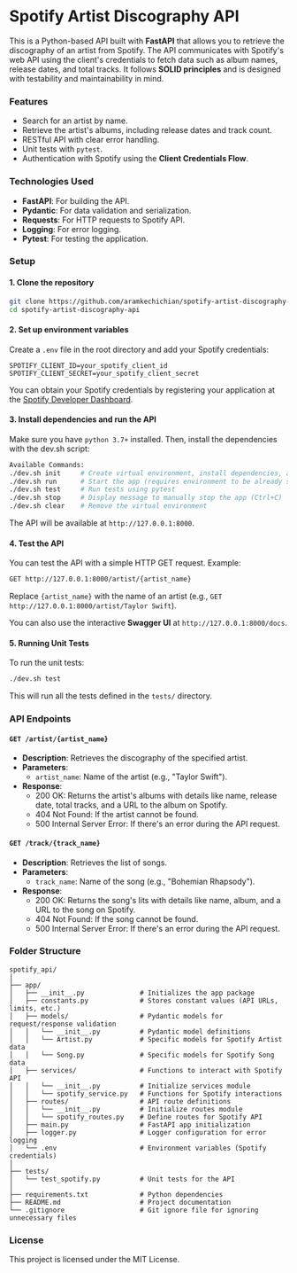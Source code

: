 # Spotify Artist Discography API

This is a Python-based API built with **FastAPI** that allows you to retrieve the discography of an artist from Spotify. The API communicates with Spotify's web API using the client's credentials to fetch data such as album names, release dates, and total tracks. It follows **SOLID principles** and is designed with testability and maintainability in mind.

### Features

- Search for an artist by name.
- Retrieve the artist's albums, including release dates and track count.
- RESTful API with clear error handling.
- Unit tests with `pytest`.
- Authentication with Spotify using the **Client Credentials Flow**.

### Technologies Used

- **FastAPI**: For building the API.
- **Pydantic**: For data validation and serialization.
- **Requests**: For HTTP requests to Spotify API.
- **Logging**: For error logging.
- **Pytest**: For testing the application.

### Setup

#### 1. Clone the repository

```bash
git clone https://github.com/aramkechichian/spotify-artist-discography-api.git
cd spotify-artist-discography-api
```

#### 2. Set up environment variables

Create a `.env` file in the root directory and add your Spotify credentials:

```env
SPOTIFY_CLIENT_ID=your_spotify_client_id
SPOTIFY_CLIENT_SECRET=your_spotify_client_secret
```

You can obtain your Spotify credentials by registering your application at the [Spotify Developer Dashboard](https://developer.spotify.com/dashboard/applications).

#### 3. Install dependencies and run the API

Make sure you have `python 3.7+` installed. Then, install the dependencies with the dev.sh script:

```bash
Available Commands:
./dev.sh init     # Create virtual environment, install dependencies, and start the app
./dev.sh run      # Start the app (requires environment to be already set up)
./dev.sh test     # Run tests using pytest
./dev.sh stop     # Display message to manually stop the app (Ctrl+C)
./dev.sh clear    # Remove the virtual environment
```
The API will be available at `http://127.0.0.1:8000`.

#### 4. Test the API

You can test the API with a simple HTTP GET request. Example:

```bash
GET http://127.0.0.1:8000/artist/{artist_name}
```

Replace `{artist_name}` with the name of an artist (e.g., `GET http://127.0.0.1:8000/artist/Taylor Swift`).

You can also use the interactive **Swagger UI** at `http://127.0.0.1:8000/docs`.

#### 5. Running Unit Tests

To run the unit tests:

```bash
./dev.sh test
```

This will run all the tests defined in the `tests/` directory.

### API Endpoints

#### `GET /artist/{artist_name}`

- **Description**: Retrieves the discography of the specified artist.
- **Parameters**: 
  - `artist_name`: Name of the artist (e.g., "Taylor Swift").
- **Response**: 
  - 200 OK: Returns the artist's albums with details like name, release date, total tracks, and a URL to the album on Spotify.
  - 404 Not Found: If the artist cannot be found.
  - 500 Internal Server Error: If there's an error during the API request.

#### `GET /track/{track_name}`

- **Description**: Retrieves the list of songs.
- **Parameters**: 
  - `track_name`: Name of the song (e.g., "Bohemian Rhapsody").
- **Response**: 
  - 200 OK: Returns the song's lits with details like name, album, and a URL to the song on Spotify.
  - 404 Not Found: If the song cannot be found.
  - 500 Internal Server Error: If there's an error during the API request.

### Folder Structure

```
spotify_api/
│
├── app/
│   ├── __init__.py              # Initializes the app package
│   ├── constants.py             # Stores constant values (API URLs, limits, etc.)
│   ├── models/                  # Pydantic models for request/response validation
│   │   └── __init__.py          # Pydantic model definitions
│   │   └── Artist.py            # Specific models for Spotify Artist data
│   │   └── Song.py              # Specific models for Spotify Song data
│   ├── services/                # Functions to interact with Spotify API
│   │   └── __init__.py          # Initialize services module
│   │   └── spotify_service.py   # Functions for Spotify interactions
│   ├── routes/                  # API route definitions
│   │   └── __init__.py          # Initialize routes module
│   │   └── spotify_routes.py    # Define routes for Spotify API
│   ├── main.py                  # FastAPI app initialization
│   ├── logger.py                # Logger configuration for error logging
│   └── .env                     # Environment variables (Spotify credentials)
│
├── tests/
│   └── test_spotify.py          # Unit tests for the API
│
├── requirements.txt             # Python dependencies
├── README.md                    # Project documentation
└── .gitignore                   # Git ignore file for ignoring unnecessary files

```
### License

This project is licensed under the MIT License.
